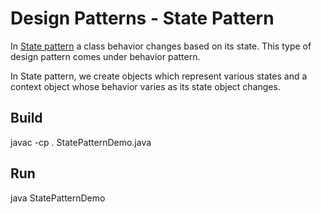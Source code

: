 # Design Patterns - State Pattern
 
In [State pattern](http://www.tutorialspoint.com/design_pattern/state_pattern.htm) a class behavior changes based on its state. This type of design pattern comes under behavior pattern.

In State pattern, we create objects which represent various states and a context object whose behavior varies as its state object changes.

## Build

javac -cp . StatePatternDemo.java

## Run

java StatePatternDemo